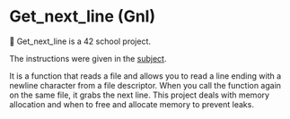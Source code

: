 # Get_next_line (Gnl)

📖 Get_next_line is a 42 school project.

The instructions were given in the [subject](https://github.com/bshintak/Gnl/blob/master/subject_gnl.pdf).

It is a function that reads a file and allows you to read a line ending with a newline character from a file descriptor. When you call the function again on 
the same file, it grabs the next line. This project deals with memory allocation and when to free and allocate memory to prevent leaks.
